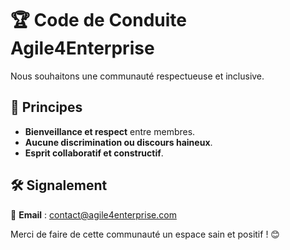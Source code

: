 # 🏆 Code de Conduite Agile4Enterprise  

Nous souhaitons une communauté respectueuse et inclusive.  

## 🚀 Principes  
- **Bienveillance et respect** entre membres.  
- **Aucune discrimination ou discours haineux**.  
- **Esprit collaboratif et constructif**.  

## 🛠️ Signalement  
📧 **Email** : contact@agile4enterprise.com  

Merci de faire de cette communauté un espace sain et positif ! 😊  
